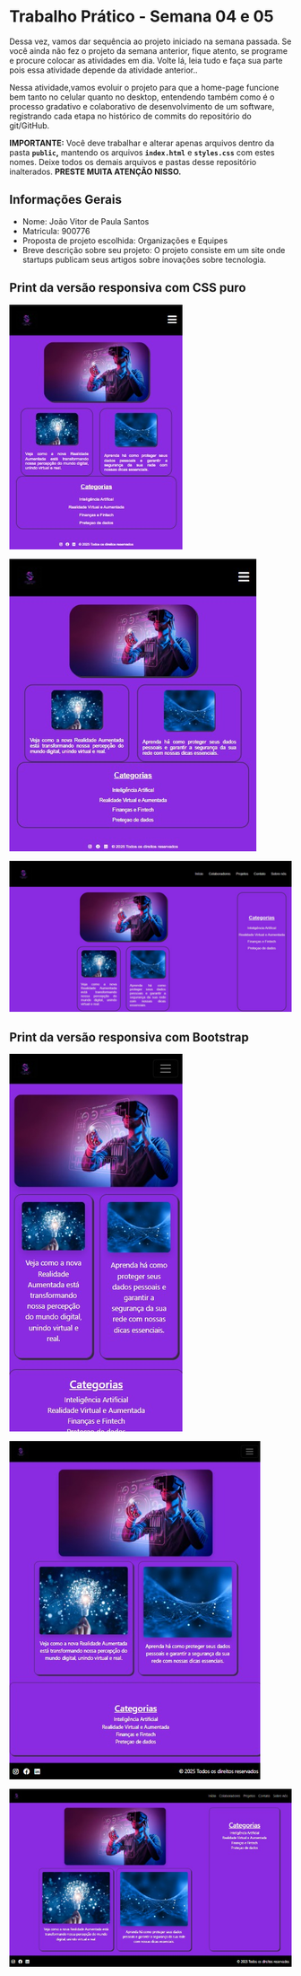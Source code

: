# Trabalho Prático - Semana 04 e 05

Dessa vez, vamos dar sequência ao projeto iniciado na semana passada. Se você ainda não fez o projeto da semana anterior, fique atento, se programe e procure colocar as atividades em dia. Volte lá, leia tudo e faça sua parte pois essa atividade depende da atividade anterior..

Nessa atividade,vamos evoluir o projeto para que a home-page funcione bem tanto no celular quanto no desktop, entendendo também como é o processo gradativo e colaborativo de desenvolvimento de um software, registrando cada etapa no histórico de commits do repositório do git/GitHub.

**IMPORTANTE:** Você deve trabalhar e alterar apenas arquivos dentro da pasta **`public`,** mantendo os arquivos **`index.html`** e **`styles.css`** com estes nomes. Deixe todos os demais arquivos e pastas desse repositório inalterados. **PRESTE MUITA ATENÇÃO NISSO.**

## Informações Gerais

- Nome: João Vitor de Paula Santos
- Matricula: 900776 
- Proposta de projeto escolhida: Organizações e Equipes
- Breve descrição sobre seu projeto: O projeto consiste em um site onde startups publicam seus artigos sobre inovações sobre tecnologia. 

## Print da versão responsiva com CSS puro

![Tela mobile](Tela%20mobile.jpg)

![Tela tablet](Tela%20tablet.jpg)

![Tela desktop](Tela%20desktop.jpg)

## Print da versão responsiva com Bootstrap

![Tela mobile](Mobile.jpg)

![Tela tablet](Tablet.jpg)

![Tela desktop](Desktop.jpg)